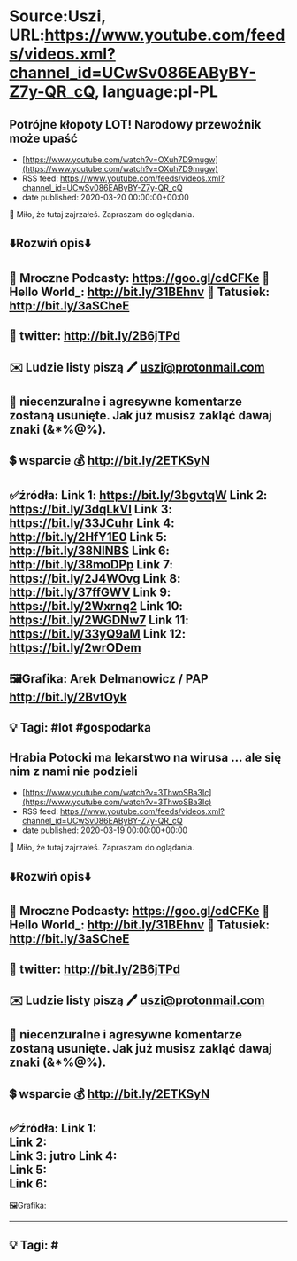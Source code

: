 # Source:Uszi, URL:https://www.youtube.com/feeds/videos.xml?channel_id=UCwSv086EAByBY-Z7y-QR_cQ, language:pl-PL

## Potrójne kłopoty LOT! Narodowy przewoźnik może upaść
 - [https://www.youtube.com/watch?v=OXuh7D9mugw](https://www.youtube.com/watch?v=OXuh7D9mugw)
 - RSS feed: https://www.youtube.com/feeds/videos.xml?channel_id=UCwSv086EAByBY-Z7y-QR_cQ
 - date published: 2020-03-20 00:00:00+00:00

🤪 Miło, że tutaj zajrzałeś.  Zapraszam do oglądania.

⬇️Rozwiń opis⬇️
-------------------------------------------------------------
👀 Mroczne Podcasty: https://goo.gl/cdCFKe
👀 Hello World_: http://bit.ly/31BEhnv
👀 Tatusiek: http://bit.ly/3aSCheE
-------------------------------------------------------------
👀 twitter: http://bit.ly/2B6jTPd
-------------------------------------------------------------
✉️ Ludzie listy piszą 
🖊️ uszi@protonmail.com
-------------------------------------------------------------
👺 niecenzuralne i agresywne komentarze zostaną usunięte.  Jak już musisz zakląć dawaj znaki (&*%@%).
-------------------------------------------------------------
💲 wsparcie
💰 http://bit.ly/2ETKSyN
-------------------------------------------------------------
✅źródła:
Link 1:                   https://bit.ly/3bgvtqW
Link 2:                   https://bit.ly/3dqLkVI
Link 3:                   https://bit.ly/33JCuhr
Link 4:                   http://bit.ly/2HfY1E0
Link 5:                   http://bit.ly/38NINBS
Link 6:                   http://bit.ly/38moDPp
Link 7:                   https://bit.ly/2J4W0vg
Link 8:                   http://bit.ly/37ffGWV
Link 9:                   https://bit.ly/2Wxrnq2
Link 10:                 https://bit.ly/2WGDNw7 
Link 11:                 https://bit.ly/33yQ9aM 
Link 12:                 https://bit.ly/2wrODem 
---------------------------------------------------------------
🖼Grafika: 
Arek Delmanowicz / PAP
http://bit.ly/2BvtOyk
-------------------------------------------------------------
💡 Tagi: #lot #gospodarka
-------------------------------------------------------------

## Hrabia Potocki ma lekarstwo na wirusa ... ale się nim z nami nie podzieli
 - [https://www.youtube.com/watch?v=3ThwoSBa3Ic](https://www.youtube.com/watch?v=3ThwoSBa3Ic)
 - RSS feed: https://www.youtube.com/feeds/videos.xml?channel_id=UCwSv086EAByBY-Z7y-QR_cQ
 - date published: 2020-03-19 00:00:00+00:00

🤪 Miło, że tutaj zajrzałeś.  Zapraszam do oglądania.

⬇️Rozwiń opis⬇️
-------------------------------------------------------------
👀 Mroczne Podcasty: https://goo.gl/cdCFKe
👀 Hello World_: http://bit.ly/31BEhnv
👀 Tatusiek: http://bit.ly/3aSCheE
-------------------------------------------------------------
👀 twitter: http://bit.ly/2B6jTPd
-------------------------------------------------------------
✉️ Ludzie listy piszą 
🖊️ uszi@protonmail.com
-------------------------------------------------------------
👺 niecenzuralne i agresywne komentarze zostaną usunięte.  Jak już musisz zakląć dawaj znaki (&*%@%).
-------------------------------------------------------------
💲 wsparcie
💰 http://bit.ly/2ETKSyN
-------------------------------------------------------------
✅źródła:
Link 1:                   
Link 2:                   
Link 3:                   jutro
Link 4:                   
Link 5:                   
Link 6:                   
---------------------------------------------------------------
🖼Grafika:

---------------------------------------------------------------
💡 Tagi: #
---------------------------------------------------------------

